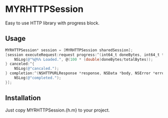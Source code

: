 MYRHTTPSession
==============

Easy to use HTTP library with progress block.

## Usage

``` objective-c
MYRHTTPSession* session = [MYRHTTPSession sharedSession];
[session executeRequest:request progress:^(int64_t doneBytes, int64_t totalBytes) {
    NSLog(@"%@%% Loaded.", @(100 * (double)doneBytes/totalBytes));
} canceled:^{
    NSLog(@"cancaled.");
} completion:^(NSHTTPURLResponse *response, NSData *body, NSError *error) {
    NSLog(@"completed.");
}];
```

## Installation

Just copy MYRHTTPSession.{h.m} to your project.
